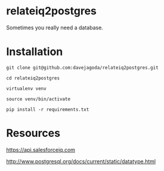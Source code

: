 relateiq2postgres
=================
Sometimes you really need a database.

# Installation

`git clone git@github.com:davejagoda/relateiq2postgres.git`

`cd relateiq2postgres`

`virtualenv venv`

`source venv/bin/activate`

`pip install -r requirements.txt`

# Resources

https://api.salesforceiq.com

http://www.postgresql.org/docs/current/static/datatype.html
